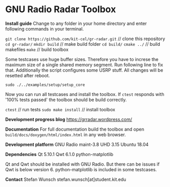 GNU Radio Radar Toolbox
========

**Install guide**
Change to any folder in your home directory and enter following commands in your terminal.

`git clone https://github.com/kit-cel/gr-radar.git` // clone this repository
`cd gr-radar/`
`mkdir build` // make build folder
`cd build/`
`cmake ../` // build makefiles
`make` // build toolbox

Some testcases use huge buffer sizes. Therefore you have to increse the maximum size of a single shared memory segment. Run following line to fix that. Additionally the script configures some USRP stuff. All changes will be resetted after reboot.

`sudo ./../examples/setup/setup_core`

Now you can run all testcases and install the toolbox. If `ctest` responds with '100% tests passed' the toolbox should be build correctly.

`ctest` // run tests
`sudo make install` // install toolbox

**Development progress blog**
https://grradar.wordpress.com/

**Documentation**
For full documentation build the toolbox and open `build/docs/doxygen/html/index.html` in any web browser.

**Development platform**
GNU Radio maint-3.8
UHD 3.15
Ubuntu 18.04

**Dependencies**
Qt 5.10.1
Qwt 6.1.0
python-matplotlib

Qt and Qwt should be installed with GNU Radio. But there can be issues if Qwt is below version 6. python-matplotlib is included in some testcases.

**Contact**
Stefan Wunsch
stefan.wunsch[at]student.kit.edu
